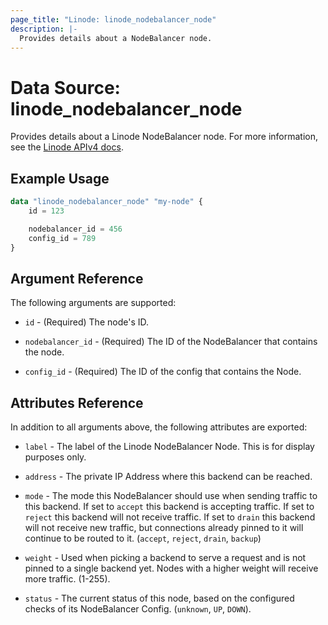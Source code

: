 ```yaml
---
page_title: "Linode: linode_nodebalancer_node"
description: |-
  Provides details about a NodeBalancer node.
---
```


# Data Source: linode\_nodebalancer_node

Provides details about a Linode NodeBalancer node.
For more information, see the [Linode APIv4 docs](https://techdocs.akamai.com/linode-api/reference/get-node-balancer-node).

## Example Usage

```terraform
data "linode_nodebalancer_node" "my-node" {
    id = 123

    nodebalancer_id = 456
    config_id = 789
}
```

## Argument Reference

The following arguments are supported:

* `id` - (Required) The node's ID.

* `nodebalancer_id` - (Required) The ID of the NodeBalancer that contains the node.

* `config_id` - (Required) The ID of the config that contains the Node.

## Attributes Reference

In addition to all arguments above, the following attributes are exported:

* `label` - The label of the Linode NodeBalancer Node. This is for display purposes only.

* `address` - The private IP Address where this backend can be reached.

* `mode` - The mode this NodeBalancer should use when sending traffic to this backend. If set to `accept` this backend is accepting traffic. If set to `reject` this backend will not receive traffic. If set to `drain` this backend will not receive new traffic, but connections already pinned to it will continue to be routed to it. (`accept`, `reject`, `drain`, `backup`)

* `weight` - Used when picking a backend to serve a request and is not pinned to a single backend yet. Nodes with a higher weight will receive more traffic. (1-255).

* `status` - The current status of this node, based on the configured checks of its NodeBalancer Config. (`unknown`, `UP`, `DOWN`).
